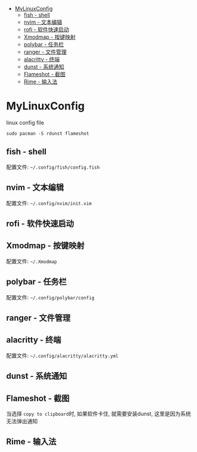 - [MyLinuxConfig](#mylinuxconfig)
  - [fish - shell](#fish---shell)
  - [nvim - 文本编辑](#nvim---文本编辑)
  - [rofi - 软件快速启动](#rofi---软件快速启动)
  - [Xmodmap - 按键映射](#xmodmap---按键映射)
  - [polybar - 任务栏](#polybar---任务栏)
  - [ranger - 文件管理](#ranger---文件管理)
  - [alacritty - 终端](#alacritty---终端)
  - [dunst - 系统通知](#dunst---系统通知)
  - [Flameshot - 截图](#flameshot---截图)
  - [Rime - 输入法](#rime---输入法)

# MyLinuxConfig

linux config file

```shell
sudo pacman -S rdunst flameshot
```

## fish - shell

配置文件: `~/.config/fish/config.fish`

## nvim - 文本编辑

配置文件: `~/.config/nvim/init.vim`

## rofi - 软件快速启动

## Xmodmap - 按键映射

配置文件: `~/.Xmodmap`

## polybar - 任务栏

配置文件: `~/.config/polybar/config`

## ranger - 文件管理

## alacritty - 终端

配置文件: `~/.config/alacritty/alacritty.yml`

## dunst - 系统通知

## Flameshot - 截图

当选择 `copy to clipboard`时, 如果软件卡住, 就需要安装dunst, 这里是因为系统无法弹出通知

## Rime - 输入法

